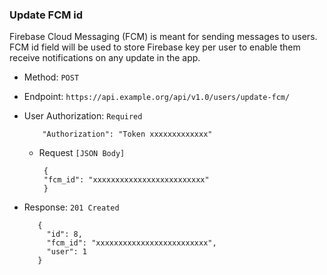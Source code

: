 ### Update FCM id

Firebase Cloud Messaging (FCM) is meant for sending messages to users. FCM id field will be used to store Firebase key per user to enable them receive notifications on any update in the app.

- Method: `POST`

- Endpoint: `https://api.example.org/api/v1.0/users/update-fcm/`

- User Authorization: ``Required`` 

          "Authorization": "Token xxxxxxxxxxxxx"

  - Request ``[JSON Body]``

         {
         "fcm_id": "xxxxxxxxxxxxxxxxxxxxxxxxx"
         } 

 - Response: ``201 Created``

          {
            "id": 8,
            "fcm_id": "xxxxxxxxxxxxxxxxxxxxxxxxx",
            "user": 1
          }
